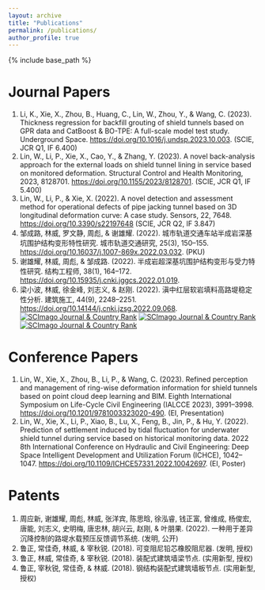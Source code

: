 ```yaml
---
layout: archive
title: "Publications"
permalink: /publications/
author_profile: true
---
```


{% include base_path %}

Journal Papers
======
1.	Li, K., Xie, X., Zhou, B., Huang, C., Lin, W., Zhou, Y., & Wang, C. (2023). Thickness regression for backfill grouting of shield tunnels based on GPR data and CatBoost & BO-TPE: A full-scale model test study. Underground Space. https://doi.org/10.1016/j.undsp.2023.10.003. (SCIE, JCR Q1, IF 6.400)  
2.	Lin, W., Li, P., Xie, X., Cao, Y., & Zhang, Y. (2023). A novel back-analysis approach for the external loads on shield tunnel lining in service based on monitored deformation. Structural Control and Health Monitoring, 2023, 8128701. https://doi.org/10.1155/2023/8128701. (SCIE, JCR Q1, IF 5.400)  
3.	Lin, W., Li, P., & Xie, X. (2022). A novel detection and assessment method for operational defects of pipe jacking tunnel based on 3D longitudinal deformation curve: A case study. Sensors, 22, 7648. https://doi.org/10.3390/s22197648 (SCIE, JCR Q2, IF 3.847)
4.	邹成路, 林威, 罗文静, 周彪, & 谢雄耀. (2022). 城市轨道交通车站半成岩深基坑围护结构变形特性研究. 城市轨道交通研究, 25(3), 150–155. https://doi.org/10.16037/j.1007-869x.2022.03.032. (PKU)  
5.	谢雄耀, 林威, 周彪, & 邹成路. (2022). 半成岩超深基坑围护结构变形与受力特性研究. 结构工程师, 38(1), 164–172. https://doi.org/10.15935/j.cnki.jggcs.2022.01.019.  
6.	梁小波, 林威, 徐金峰, 刘志义, & 赵刚. (2022). 滇中红层软岩填料高路堤稳定性分析. 建筑施工, 44(9), 2248–2251. https://doi.org/10.14144/j.cnki.jzsg.2022.09.068.  
<a href="https://www.scimagojr.com/journalsearch.php?q=21100939600&amp;tip=sid&amp;exact=no" title="SCImago Journal &amp; Country Rank"><img border="0" src="https://www.scimagojr.com/journal_img.php?id=21100939600" alt="SCImago Journal &amp; Country Rank"  /></a>
<a href="https://www.scimagojr.com/journalsearch.php?q=12246&amp;tip=sid&amp;exact=no" title="SCImago Journal &amp; Country Rank"><img border="0" src="https://www.scimagojr.com/journal_img.php?id=12246" alt="SCImago Journal &amp; Country Rank"  /></a>
<a href="https://www.scimagojr.com/journalsearch.php?q=130124&amp;tip=sid&amp;exact=no" title="SCImago Journal &amp; Country Rank"><img border="0" src="https://www.scimagojr.com/journal_img.php?id=130124" alt="SCImago Journal &amp; Country Rank"  /></a>

Conference Papers
======
1.	Lin, W., Xie, X., Zhou, B., Li, P., & Wang, C. (2023). Refined perception and management of ring-wise deformation information for shield tunnels based on point cloud deep learning and BIM. Eighth International Symposium on Life-Cycle Civil Engineering (IALCCE 2023), 3991–3998. https://doi.org/10.1201/9781003323020-490. (EI, Presentation)
2.	Lin, W., Xie, X., Li, P., Xiao, B., Lu, X., Feng, B., Jin, P., & Hu, Y. (2022). Prediction of settlement induced by tidal fluctuation for underwater shield tunnel during service based on historical monitoring data. 2022 8th International Conference on Hydraulic and Civil Engineering: Deep Space Intelligent Development and Utilization Forum (ICHCE), 1042–1047. https://doi.org/10.1109/ICHCE57331.2022.10042697. (EI, Poster)

Patents
======
1.	周应新, 谢雄耀, 周彪, 林威, 张洋宾, 陈思晗, 徐泓睿, 钱正富, 曾维成, 杨俊宏, 唐能, 刘志义, 史明梅, 唐忠林, 胡兴云, 赵刚, & 叶朋果. (2022). 一种用于差异沉降控制的路堤水载预压反馈调节系统. (发明, 公开)
2.	鲁正, 常佳奇, 林威, & 宰秋锐. (2018). 可变阻尼铅芯橡胶阻尼器. (发明, 授权)
3.	鲁正, 林威, 常佳奇, & 宰秋锐. (2018). 装配式建筑墙梁节点. (实用新型, 授权)
4.	鲁正, 宰秋锐, 常佳奇, & 林威. (2018). 钢结构装配式建筑墙板节点. (实用新型, 授权)
